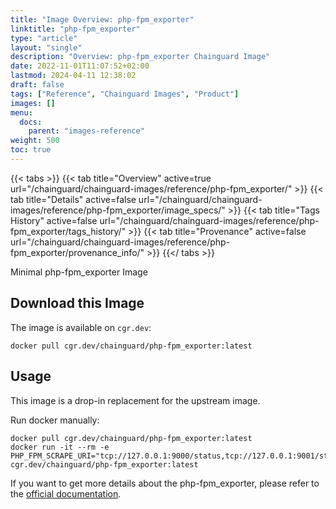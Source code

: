 ```yaml
---
title: "Image Overview: php-fpm_exporter"
linktitle: "php-fpm_exporter"
type: "article"
layout: "single"
description: "Overview: php-fpm_exporter Chainguard Image"
date: 2022-11-01T11:07:52+02:00
lastmod: 2024-04-11 12:38:02
draft: false
tags: ["Reference", "Chainguard Images", "Product"]
images: []
menu: 
  docs: 
    parent: "images-reference"
weight: 500
toc: true
---
```


{{< tabs >}}
{{< tab title="Overview" active=true url="/chainguard/chainguard-images/reference/php-fpm_exporter/" >}}
{{< tab title="Details" active=false url="/chainguard/chainguard-images/reference/php-fpm_exporter/image_specs/" >}}
{{< tab title="Tags History" active=false url="/chainguard/chainguard-images/reference/php-fpm_exporter/tags_history/" >}}
{{< tab title="Provenance" active=false url="/chainguard/chainguard-images/reference/php-fpm_exporter/provenance_info/" >}}
{{</ tabs >}}



<!--overview:start-->
Minimal php-fpm_exporter Image
<!--overview:end-->

## Download this Image

The image is available on `cgr.dev`:

```
docker pull cgr.dev/chainguard/php-fpm_exporter:latest
```


<!--body:start-->
## Usage

This image is a drop-in replacement for the upstream image. 

Run docker manually:

```shell
docker pull cgr.dev/chainguard/php-fpm_exporter:latest
docker run -it --rm -e PHP_FPM_SCRAPE_URI="tcp://127.0.0.1:9000/status,tcp://127.0.0.1:9001/status" cgr.dev/chainguard/php-fpm_exporter:latest
``````

If you want to get more details about the php-fpm_exporter, please refer to the [official documentation](https://github.com/hipages/php-fpm_exporter#usage).
<!--body:end-->

